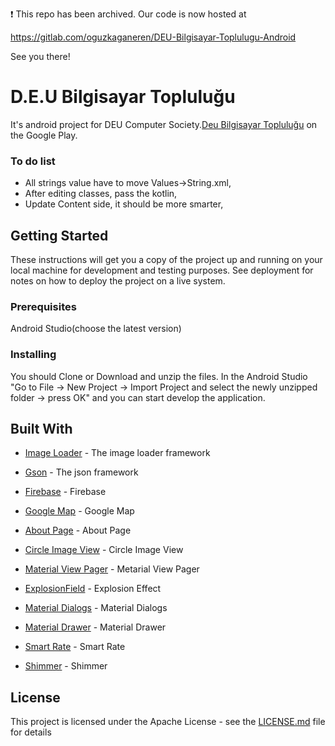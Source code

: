 

:exclamation: This repo has been archived. Our code is now hosted at

https://gitlab.com/oguzkaganeren/DEU-Bilgisayar-Toplulugu-Android

See you there!
# D.E.U Bilgisayar Topluluğu
It's android project for DEU Computer Society.[Deu Bilgisayar Topluluğu](https://play.google.com/store/apps/details?id=com.deu.oguz.bilgisayarToplulugu&hl=en) on the Google Play.
### To do list
* All strings value have to move Values->String.xml,
* After editing classes, pass the kotlin,
* Update Content side, it should be more smarter,
## Getting Started
These instructions will get you a copy of the project up and running on your local machine for development and testing purposes. See deployment for notes on how to deploy the project on a live system.
### Prerequisites
Android Studio(choose the latest version)
### Installing
You should Clone or Download and unzip the files. In the Android Studio "Go to File -> New Project -> Import Project and select the newly unzipped folder -> press OK" and you can start develop the application.
## Built With
* [Image Loader](https://github.com/bumptech/glide) - The image loader framework

* [Gson](https://github.com/google/gson) - The json framework

* [Firebase](https://firebase.google.com/docs/android/setup) - Firebase

* [Google Map](https://developers.google.com/android/guides/setup) - Google Map

* [About Page](https://github.com/jrvansuita/MaterialAbout) - About Page

* [Circle Image View](https://github.com/hdodenhof/CircleImageView) - Circle Image View
* [Material View Pager](https://github.com/florent37/MaterialViewPager) - Metarial View Pager
* [ExplosionField](https://github.com/tyrantgit/ExplosionField) - Explosion Effect
* [Material Dialogs](https://github.com/afollestad/material-dialogs) - Material Dialogs
* [Material Drawer](https://github.com/mikepenz/MaterialDrawer) - Material Drawer
* [Smart Rate](https://github.com/codemybrainsout/smart-app-rate) - Smart Rate
* [Shimmer](https://github.com/RomainPiel/Shimmer-android) - Shimmer
## License
This project is licensed under the Apache License - see the [LICENSE.md](LICENSE.md) file for details
